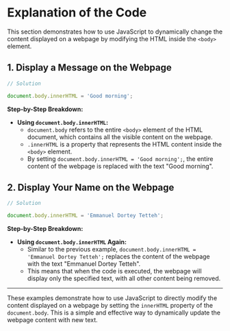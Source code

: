 
# Explanation of the Code

This section demonstrates how to use JavaScript to dynamically change the content displayed on a webpage by modifying the HTML inside the `<body>` element.

## 1. Display a Message on the Webpage

```javascript
// Solution 

document.body.innerHTML = 'Good morning';
```

**Step-by-Step Breakdown:**

- **Using `document.body.innerHTML`:**
  - `document.body` refers to the entire `<body>` element of the HTML document, which contains all the visible content on the webpage.
  - `.innerHTML` is a property that represents the HTML content inside the `<body>` element.
  - By setting `document.body.innerHTML = 'Good morning';`, the entire content of the webpage is replaced with the text "Good morning".

## 2. Display Your Name on the Webpage

```javascript
// Solution

document.body.innerHTML = 'Emmanuel Dortey Tetteh';
```

**Step-by-Step Breakdown:**

- **Using `document.body.innerHTML` Again:**
  - Similar to the previous example, `document.body.innerHTML = 'Emmanuel Dortey Tetteh';` replaces the content of the webpage with the text "Emmanuel Dortey Tetteh".
  - This means that when the code is executed, the webpage will display only the specified text, with all other content being removed.

---

These examples demonstrate how to use JavaScript to directly modify the content displayed on a webpage by setting the `innerHTML` property of the `document.body`. This is a simple and effective way to dynamically update the webpage content with new text.
